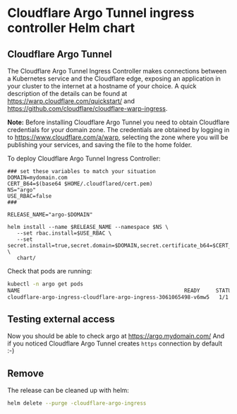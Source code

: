 # Cloudflare Argo Tunnel ingress controller Helm chart

## Cloudflare Argo Tunnel

The Cloudflare Argo Tunnel Ingress Controller makes connections between a Kubernetes
service and the Cloudflare edge, exposing an application in your cluster to the
internet at a hostname of your choice. A quick description of the details can be
found at https://warp.cloudflare.com/quickstart/ and
https://github.com/cloudflare/cloudflare-warp-ingress.

**Note:** Before installing Cloudflare Argo Tunnel you need to obtain Cloudflare
credentials for your domain zone. The credentials are obtained by logging in to
https://www.cloudflare.com/a/warp, selecting the zone where you will be
publishing your services, and saving the file to the home folder.

To deploy Cloudflare Argo Tunnel Ingress Controller:

```
### set these variables to match your situation
DOMAIN=mydomain.com
CERT_B64=$(base64 $HOME/.cloudflared/cert.pem)
NS="argo"
USE_RBAC=false
###

RELEASE_NAME="argo-$DOMAIN"

helm install --name $RELEASE_NAME --namespace $NS \
   --set rbac.install=$USE_RBAC \
   --set secret.install=true,secret.domain=$DOMAIN,secret.certificate_b64=$CERT_B64 \
   chart/
```


Check that pods are running:

```bash
kubectl -n argo get pods
NAME                                                    READY     STATUS    RESTARTS   AGE
cloudflare-argo-ingress-cloudflare-argo-ingress-3061065498-v6mw5   1/1       Running   0          1m
```

## Testing external access

Now you should be able to check argo at https://argo.mydomain.com/
And if you noticed Cloudflare Argo Tunnel creates `https` connection by default :-)

## Remove

The release can be cleaned up with helm:

```bash
helm delete --purge -cloudflare-argo-ingress
```
